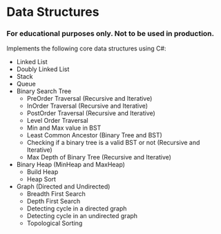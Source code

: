 Data Structures
=================

### For educational purposes only. Not to be used in production.

Implements the following core data structures using C#:

- Linked List
- Doubly Linked List
- Stack
- Queue
- Binary Search Tree
  - PreOrder Traversal (Recursive and Iterative)
  - InOrder Traversal (Recursive and Iterative)
  - PostOrder Traversal (Recursive and Iterative)
  - Level Order Traversal
  - Min and Max value in BST
  - Least Common Ancestor (Binary Tree and BST)
  - Checking if a binary tree is a valid BST or not (Recursive and Iterative)
  - Max Depth of Binary Tree (Recursive and Iterative)
- Binary Heap (MinHeap and MaxHeap)
  - Build Heap
  - Heap Sort
- Graph (Directed and Undirected)
  - Breadth First Search
  - Depth First Search
  - Detecting cycle in a directed graph
  - Detecting cycle in an undirected graph
  - Topological Sorting